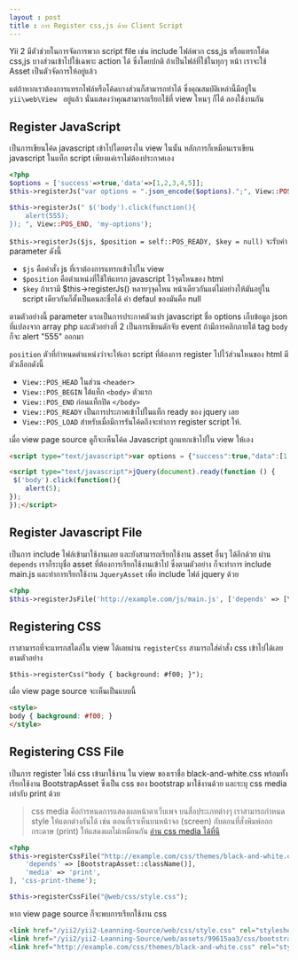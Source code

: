 ```yaml
---
layout : post
title : การ Register css,js ด้วย Client Script
---
```


Yii 2 มีตัวช่วยในการจัดการพวก script file เช่น include ไฟล์พวก css,js หรือแทรกโค้ด css,js บางส่วนเข้าไปใช้เฉพาะ action ได้ ซึ่งโดยปกติ ถ้าเป็นไฟล์ที่ใช้ในทุกๆ หน้า เราจะใช้ Asset เป็นตัวจัดการให้อยู่แล้ว

แต่ถ้าหากเราต้องการแทรกไฟล์หรือโค้ดบางส่วนก็สามารถทำได้ ซึ่งคุณสมบัติเหล่านี้มีอยู่ใน `yii\web\View ` อยู่แล้ว นั่นแสดงว่าคุณสามารถเรียกใช้ที่ view ใหนๆ ก็ได้ ลองใช้งานกัน

## Register JavaScript

เป็นการเขียนโค้ด javascript เข้าไปโดยตรงใน view ในนั้น หลักการก็เหมือนเราเขียน javascript ในแท็ก script เพียงแค่เราไม่ต้องประกาศเอง

```php
<?php
$options = ['success'=>true,'data'=>[1,2,3,4,5]];
$this->registerJs("var options = ".json_encode($options).";", View::POS_END, 'my-options');

$this->registerJs(" $('body').click(function(){
	alert(555);
}); ", View::POS_END, 'my-options');

```

`$this->registerJs($js, $position = self::POS_READY, $key = null)` จะรับค่า parameter ดังนี้

- `$js` คือคำสั่ง js ที่เราต้องการแทรกเข้าไปใน view
- `$position` คือตำแหน่งที่ใช้ให้แทรก javascript ไว้จุดใหนของ html
- `$key` ถ้าเรามี $this->registerJs() หลายๆจุดใหน หน้าเดียวกันแต่ไม่อย่างให้มันอยู่ใน script เดียวกันก็ตั้งเป็นคนละชื่อได้ ค่า defaul  ของมันคือ null

ตามตัวอย่างนี้ parameter แรกเป็นการประกาศตัวแปร​ javascript ชื่อ options เก็บข้อมูล json ที่แปลงจาก array php และตัวอย่างที่ 2 เป็นการเขียนดักจับ event ถ้ามีการคลิกภายใต้ tag `body` ก็จะ alert "555" ออกมา

 `position` ตัวที่กำหนดตำแหน่งว่าจะให้เอา script ที่ต้องการ register ไปไว้ส่วนใหนของ html มีตัวเลือกดังนี้

- `View::POS_HEAD` ในส่วน `<header>`
- `View::POS_BEGIN` ใต้แท็ก  `<body>` ตัวแรก
- `View::POS_END`  ก่อนแท็กปิด `</body>`
- `View::POS_READY` เป็นการประกาศเข้าไปในแท็ก ready ของ jquery เลย 
- `View::POS_LOAD` สำหรับเมื่อมีการรันโค้ดถึงจะทำการ register script ให้.


เมื่อ view page source ดูก็จะเห็นโค้ด Javascript ถูกแทกเข้าไปใน view ให้เอง

```html
<script type="text/javascript">var options = {"success":true,"data":[1,2,3,4,5]};</script>

<script type="text/javascript">jQuery(document).ready(function () {
 $('body').click(function(){
	alert(5);
}); 
});</script>

```

## Register Javascript File

เป็นการ include  ไฟล์เข้ามาใช้งานเลย และยังสามารถเรียกใช้งาน asset อื่นๆ ได้อีกด้วย ผ่าน `depends` เราก็ระบุชื่อ asset ที่ต้องการเรียกใช้งานเข้าไป ซึ่งตามตัวอย่าง ก็จะทำการ include main.js และทำการเรียกใช้งาน `JqueryAsset` เพื่อ include ไฟล์ jquery ด้วย

```php
<?php
$this->registerJsFile('http://example.com/js/main.js', ['depends' => [\yii\web\JqueryAsset::className()]]);

```

## Registering CSS

เราสามารถที่จะแทรกสไตล์ใน view ได้เลยผ่าน `registerCss` สามารถใส่คำสั่ง css เข้าไปได้เลยตามตัวอย่าง

```
$this->registerCss("body { background: #f00; }");
```

เมื่อ view page source จะเห็นเป็นแบบนี้

```html
<style>
body { background: #f00; }
</style>
```

## Registering CSS File

เป็นการ register ไฟล์ css เข้ามาใช้งาน ใน view ของเราชื่อ black-and-white.css พร้อมทั้งเรียกใช้งาน BootstrapAsset ซึ่งเป็น css ของ bootstrap มาใช้งานด้วย และระบุ css media เท่ากับ print ด้วย 

> css media คือกำรหนดการแสดงผลหน้าตาเว็บเพจ บนสื่อประเภทต่างๆ เราสามารถกำหนด style ให้แตกต่างกันได้ เช่น ตอนที่เราเห็นบนหน้าจอ (screen) กับตอนที่สั่งพิมพ์ออกกระดาษ (print) ให้แสดงผลไม่เหมือนกัน  [อ่าน css media ได้ที่นี](http://www.enjoyday.net/webtutorial/css/css_chapter22.html)

```php
<?php
$this->registerCssFile("http://example.com/css/themes/black-and-white.css", [
    'depends' => [BootstrapAsset::className()],
    'media' => 'print',
], 'css-print-theme');

$this->registerCssFile("@web/css/style.css");
```

หาก view page source ก็จะพบการเรียกใช้งาน css 

```html
<link href="/yii2/yii2-Leanning-Source/web/css/style.css" rel="stylesheet">
<link href="/yii2/yii2-Leanning-Source/web/assets/99615aa3/css/bootstrap.css" rel="stylesheet">
<link href="http://example.com/css/themes/black-and-white.css" rel="stylesheet" media="print">
```

